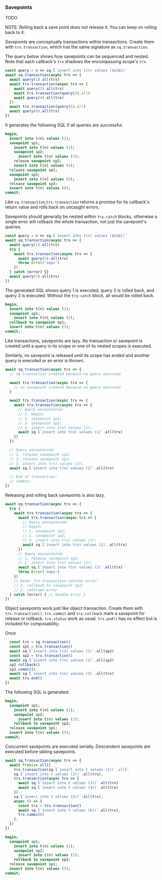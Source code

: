 
### Savepoints

TODO

NOTE: Rolling back a save point does not release it. You can keep on rolling back to it.

*Savepoints* are conceptually transactions within transactions. Create them with `trx.transaction`, which has the same signature as `sq.transaction`.

The query below shows how savepoints can be sequenced and nested. Note that each callback's `trx` shadows the encompassing scope's `trx`.

```js
const query = n => sq.l`insert into t(n) values ($${n})`
await sq.transaction(async trx => {
  await query(1).all(trx)
  await trx.transaction(async trx => {
    await query(2).all(trx)
    await trx.transaction(query(3).all)
    await query(4).all(trx)
  })
  await trx.transaction(query(5).all)
  await query(6).all(trx)
})
```

It generates the following SQL if all queries are successful.

```sql
begin;
  insert into t(n) values (1);
  savepoint sp1;
    insert into t(n) values (2);
    savepoint sp2;
      insert into t(n) values (3);
    release savepoint sp2;
    insert into t(n) values (4);
  release savepoint sp1;
  savepoint sp3;
    insert into t(n) values (5);
  release savepoint sp3;
  insert into t(n) values (6);
commit;
```

Like `sq.transaction`,`trx.transaction` returns a promise for its callback's return value and rolls back on uncaught errors.

Savepoints should generally be nested within `try-catch` blocks, otherwise a single error will rollback the whole transaction, not just the savepoint's queries.

```js
const query = n => sq.l`insert into t(n) values ($${n})`
await sq.transaction(async trx => {
  await query(1).all(trx)
  try {
    await trx.transaction(async trx => {
      await query(2).all(trx)
      throw Error('oops')
    })
  } catch (error) {}
  await query(3).all(trx)
})
```

The generated SQL shows query 1 is executed, query 2 is rolled back, and query 3 is executed. Without the `try-catch` block, all would be rolled back.

```sql
begin;
  insert into t(n) values (1);
  savepoint sp1;
    insert into t(n) values (2);
  rollback to savepoint sp1;
  insert into t(n) values (3);
commit;
```

Like transactions, savepoints are lazy. No transaction or savepoint is created until a query in its scope or one of its nested scopes is executed.

Similarly, no savepoint is released until its scope has ended and another query is executed or an error is thrown.

```js
await sq.transaction(async trx => {
  // no transaction created because no query executed

  await trx.transaction(async trx => {
    // no savepoint created because no query executed
  }

  await trx.transaction(async trx => {
    await trx.transaction(async trx => {
      // Query encountered:
      // 1. begin;
      // 2. savepoint sp1;
      // 3. savepoint sp2;
      // 4. insert into t(n) values (1);
      await sq.l`insert into t(n) values (1)`.all(trx)
    })
  })

  // Query encountered:
  // 1. release savepoint sp2;
  // 2. release savepoint sp1;
  // 3. insert into t(n) values (2);
  await sq.l`insert into t(n) values (2)`.all(trx)

  // End of transaction:
  // commit;
})
```

Releasing and rolling back savepoints is also lazy.

```js
await sq.transaction(async trx => {
  try {
    await trx.transaction(async trx => {
      await trx.transaction(async trx => {
        // Query encountered:
        // begin;
        // 1. savepoint sp1;
        // 2. savepoint sp2;
        // 3. insert into t(n) values (1);
        await sq.l`insert into t(n) values (1)`.all(trx)
      })
      // Query encountered:
      // 1. release savepoint sp2;
      // 2. insert into t(n) values (2);
      await sq.l`insert into t(n) values (2)`.all(trx)
      throw Error('oops')
    })
    // Outer trx.transaction catches error:
    // 1. rollback to savepoint sp1;
    // 2. rethrows error
  } catch (error) { // handle error }
})
```

Object savepoints work just like object transaction. Create them with `trx.transaction()`. `trx.commit` and `trx.rollback` mark a savepoint for release or rollback. `trx.status` work as usual. `trx.end()` has no effect but is included for composability.

Once 

```js
  const trx = sq.transaction()
  const sp1 = trx.transaction()
  await sq.l`insert into t(n) values (1)`.all(sp1)
  const sp2 = trx.transaction()
  await sq.l`insert into t(n) values (2)`.all(sp2)
  sp2.rollback()
  sp1.commit()
  await sq.l`insert into t(n) values (3)`.all(trx)
  await trx.end()
})
```

The following SQL is generated:

```sql
begin;
  savepoint sp1;
    insert into t(n) values (1);
    savepoint sp2:
      insert into t(n) values (2);
    rollback to savepoint sp2;
  release savepoint sp1;
  insert into t(n) values (3);
commit;
```

Concurrent savepoints are executed serially. Descendent savepoints are executed before sibling savepoints.

```js
await sq.transaction(async trx => {
  await Promise.all([
    trx.transaction(sq.l`insert into t values (1))`.all),
    sq.l`insert into t values (2))`.all(trx),
    trx.transaction(async trx => {
      await sq.l`insert into t values (3))`.all(trx)
      await sq.l`insert into t values (4))`.all(trx)
    }),
    sq.l`insert into t values (5))`.all(trx),
    async () => {
      const trx = trx.transaction()
      await sq.l`insert into t values (6))`.all(trx),
      trx.commit()
    },
  ])
})
```

```sql
begin;
  savepoint sp1;
    insert into t(n) values (1);
    savepoint sp2:
      insert into t(n) values (2);
    rollback to savepoint sp2;
  release savepoint sp1;
  insert into t(n) values (3);
commit;
```

<!-- ### Laziness -->

<!-- At most one child of a transaction may be active at a time.

query() behaviour:
* `init` - execute all `begin;` and `savepoint` statements, execute query, set status to `begin` for success or `error` for failure
* `parent_pending` - defer until status change
* `pending` - defer until status change, execute query, set status to `begin`
* `begin` - execute query, set status to `error` on failure
* `init_blocked`, `begin_blocked` - delay until status changes, then follow query() behaviour again
* `error` - throw error
* `commit` - throw error and set status to `error`
* `rollback` - throw error and set status to `error`
* `none` - change status to er
* `end` -  -->

<!-- #### Actions -->

<!-- * savepoint_begin - child = trx.transaction() called
* savepoint_end - child.commit(), child.rollback() or child.end() called
* query_success - query(trx) succeeded
* query_failure - query(trx) failed
* commit - trx.commit() called
* rollback - trx.rollback() called
* end - trx.end() called
* error -  -->

<!-- #### Status -->

<!-- * `'init'`
  * : `transaction()`
  * init_child: `child.commit()`
  * init_child: `child.rollback()`
* `'begin'`
  * init: `query()` success
  * begin: `query()` success
  * init_begin: `child.commit()`
  * init_begin: `child.rollback()`
* `'init_blocked'`
  * init: `transaction()`
* `'begin_blocked'`
  * begin: `transaction()`
* `'error'`
  * init: `query()` failure
  * begin: `query()` failure
  * any: method call with undefined transition
* `'commit'` - `commit()` was called on status `'begin'` or `'error'`
* `'rollback'` - `rollback()` was called on status `'begin'`
* `'none'` - `commit()` or `rollback()` was called on status `'init'`
* `'end'` - `end()` was called on any status -->

<!-- #### Rules -->

<!-- * `sq.transaction()`
  * return new transaction object `trx` with status = `init`, type = `transaction`

* `trx.transaction()`
  * if status in [`init`, `begin`]
    * return new savepoint object `trx` with status = `init`, type = `savepoint`
  * else
    * status = `error`
    * throw Error

* `trx.query()` success
  * if status is 

* `trx.commit()`
  * if status is `init`
    * status = `none`
  * If status is 

* `trx.rollback()`

* query success

* query failure

* `trx.end()`

* A transaction issues `begin;` at its first direct or nested query. 

* A savepoint issues `savepoint id;` at its first direct or nested query.

* When `end()` is called, a transaction issues:
    * If `commit;` if 
    * `rollback;` -->